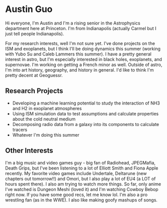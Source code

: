 # Austin Guo

Hi everyone, I'm Austin and I'm a rising senior in the Astrophysics department here at Princeton. I'm from Indianapolis (actually Carmel but I just tell people Indianapolis).

For my research interests, well I'm not sure yet. I've done projects on the ISM and exoplanets, but I think I'll be doing dynamics this summer (working with Yubo Su and Caleb Lammers this summer). I have a pretty general interest in astro, but I'm especially interested in black holes, exoplanets, and supernovae. I'm working on getting a French minor as well. Outside of astro, I'm into art history, geography, and history in general. I'd like to think I'm pretty decent at Geoguessr.

## Research Projects
- Developing a machine learning potential to study the interaction of NH3 and H2 in exoplanet atmospheres
- Using ISM simulation data to test assumptions and calculate properties about the cold neutral medium
- Decomposing radio data from a galaxy into its components to calculate tracers
- Whatever I'm doing this summer

## Other Interests
I'm a big music and video games guy - big fan of Radiohead, JPEGMafia, Death Grips, but I've been listening to a lot of Elliott Smith and Fiona Apple recently. My favorite video games include Undertale, Deltarune (new chapters out tomorrow!!) and Omori, but I also play a lot of EU4 (a LOT of hours spent there). I also am trying to watch more things. So far, only anime I've watched is Dungeon Meshi (loved it) and I'm watching Cowboy Bebop right now. If you have some good recs, let me know lol. I'm also a pro wrestling fan (as in the WWE). I also like making goofy mashups of songs.
